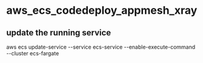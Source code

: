# aws_ecs_codedeploy_appmesh_xray
## update the running service

aws ecs update-service --service ecs-service --enable-execute-command --cluster ecs-fargate

